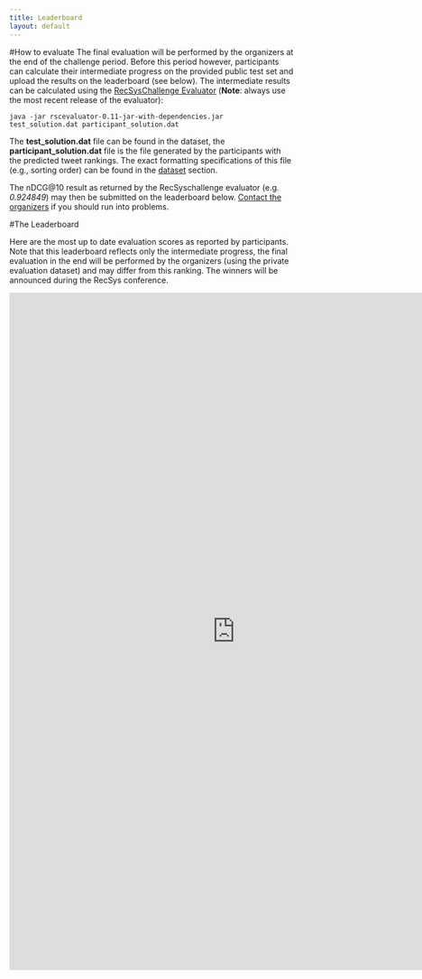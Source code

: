 ```yaml
---
title: Leaderboard
layout: default
---
```

#How to evaluate
The final evaluation will be performed by the organizers at the end of the challenge period. Before this period however, participants can calculate their intermediate progress on the provided public test set and upload the results on the leaderboard (see below). The intermediate results can be calculated using the [RecSysChallenge Evaluator](https://github.com/recsyschallenge/RSChallengeEval/releases) (**Note**: always use the most recent release of the evaluator):

    java -jar rscevaluator-0.11-jar-with-dependencies.jar test_solution.dat participant_solution.dat

The **test_solution.dat** file can be found in the dataset, the **participant_solution.dat** file is the file generated by the participants with the predicted tweet rankings. The exact formatting specifications of this file (e.g., sorting order) can be found in the [dataset](/dataset) section.

The nDCG@10 result as returned by the RecSyschallenge evaluator (e.g. *0.924849*) may then be submitted on the leaderboard below. [Contact the organizers](/organizers) if you should run into problems.

#The Leaderboard

Here are the most up to date evaluation scores as reported by participants. Note that this leaderboard reflects only the intermediate progress, the final evaluation in the end will be performed by the organizers (using the private evaluation dataset) and may differ from this ranking. The winners will be announced during the RecSys conference.



<center>
<iframe width="800" height="1200" frameBorder="0" src="http://wicaserv5.intec.ugent.be/recsysleaderboard/leaderboard.php"></iframe>
</center>
